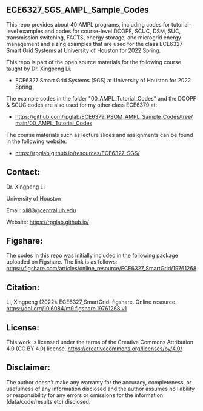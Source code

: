 ## ECE6327_SGS_AMPL_Sample_Codes
This repo provides about 40 AMPL programs, including codes for tutorial-level examples and codes for course-level DCOPF, SCUC, DSM, SUC, transmission switching, FACTS, energy storage, and microgrid energy management and sizing examples that are used for the class ECE6327 Smart Grid Systems at University of Houston for 2022 Spring.

This repo is part of the open source materials for the following course taught by Dr. Xingpeng Li.
* ECE6327 Smart Grid Systems (SGS) at University of Houston for 2022 Spring

The example codes in the folder "00_AMPL_Tutorial_Codes" and the DCOPF & SCUC codes are also used for my other class ECE6379 at:
* https://github.com/rpglab/ECE6379_PSOM_AMPL_Sample_Codes/tree/main/00_AMPL_Tutorial_Codes

The course materials such as lecture slides and assignments can be found in the following website:
* https://rpglab.github.io/resources/ECE6327-SGS/


## Contact:
Dr. Xingpeng Li

University of Houston

Email: xli83@central.uh.edu

Website: https://rpglab.github.io/

## Figshare:
The codes in this repo was initially included in the following package uploaded on Figshare. The link is as follows:
https://figshare.com/articles/online_resource/ECE6327_SmartGrid/19761268


## Citation:
Li, Xingpeng (2022): ECE6327_SmartGrid. figshare. Online resource. https://doi.org/10.6084/m9.figshare.19761268.v1


## License:
This work is licensed under the terms of the Creative Commons Attribution 4.0 (CC BY 4.0) license. 
https://creativecommons.org/licenses/by/4.0/


## Disclaimer:
The author doesn’t make any warranty for the accuracy, completeness, or usefulness of any information disclosed and the author assumes no liability or responsibility for any errors or omissions for the information (data/code/results etc) disclosed.

